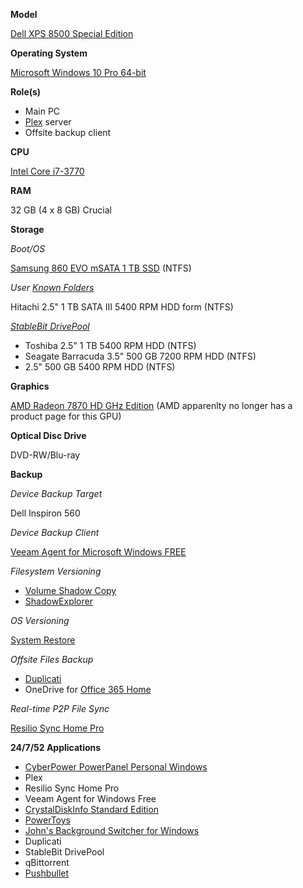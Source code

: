 **Model** 

[Dell XPS 8500 Special Edition](https://www.dell.com/support/home/us/en/19/product-support/product/xps-8500/docs)

**Operating System**

[Microsoft Windows 10 Pro 64-bit](https://www.microsoft.com/en-us/p/windows-10-pro/df77x4d43rkt)

**Role(s)**

* Main PC
* [Plex](https://www.plex.tv) server
* Offsite backup client

**CPU** 

[Intel Core i7-3770](https://ark.intel.com/content/www/us/en/ark/products/65719/intel-core-i7-3770-processor-8m-cache-up-to-3-90-ghz.html)

**RAM** 

32 GB (4 x 8 GB) Crucial

**Storage**

*Boot/OS* 

[Samsung 860 EVO mSATA 1 TB SSD](https://www.samsung.com/us/computing/memory-storage/solid-state-drives/ssd-860-evo-msata-1tb-mz-m6e1t0bw/) (NTFS)

*User [Known Folders](https://docs.microsoft.com/en-us/windows/win32/shell/known-folders)*

Hitachi 2.5" 1 TB SATA III 5400 RPM HDD form (NTFS)

*[StableBit DrivePool](https://stablebit.com/DrivePool)*

* Toshiba 2.5" 1 TB 5400 RPM HDD (NTFS)
* Seagate Barracuda 3.5" 500 GB 7200 RPM HDD (NTFS)
* 2.5" 500 GB 5400 RPM HDD (NTFS)

**Graphics**

[AMD Radeon 7870 HD GHz Edition](https://www.techpowerup.com/gpu-specs/radeon-hd-7870-ghz-edition.c339) (AMD apparenlty no longer has a product page for this GPU)

**Optical Disc Drive**

DVD-RW/Blu-ray

**Backup**

*Device Backup Target*

Dell Inspiron 560

*Device Backup Client*

[Veeam Agent for Microsoft Windows FREE](https://www.veeam.com/windows-endpoint-server-backup-free.html)

*Filesystem Versioning*

* [Volume Shadow Copy](https://docs.microsoft.com/en-us/windows/win32/vss/volume-shadow-copy-service-overview)
* [ShadowExplorer](https://www.shadowexplorer.com/)

*OS Versioning*

[System Restore](https://docs.microsoft.com/en-us/windows/win32/sr/system-restore-reference)

*Offsite Files Backup*

* [Duplicati](https://www.duplicati.com/)
* OneDrive for [Office 365 Home](https://www.microsoft.com/en-us/p/office-365-home/cfq7ttc0k5dm)

*Real-time P2P File Sync*

[Resilio Sync Home Pro](https://www.resilio.com/individuals/)


**24/7/52 Applications**

* [CyberPower PowerPanel Personal Windows](https://www.cyberpowersystems.com/product/software/powerpanel-personal-windows/)
* Plex
* Resilio Sync Home Pro
* Veeam Agent for Windows Free
* [CrystalDiskInfo Standard Edition](https://crystalmark.info/en/software/crystaldiskinfo/)
* [PowerToys](https://github.com/microsoft/PowerToys)
* [John's Background Switcher for Windows](https://johnsad.ventures/software/backgroundswitcher/)
* Duplicati
* StableBit DrivePool
* qBittorrent
* [Pushbullet](https://www.pushbullet.com/)
